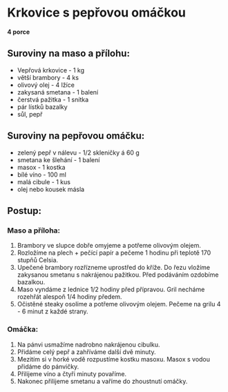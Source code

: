 # Krkovice s pepřovou omáčkou

**4 porce**

## Suroviny na maso a přílohu:
- Vepřová krkovice - 1 kg
- větší brambory - 4 ks
- olivový olej - 4 lžíce
- zakysaná smetana - 1 balení
- čerstvá pažitka - 1 snítka
- pár lístků bazalky
- sůl, pepř

## Suroviny na pepřovou omáčku:
- zelený pepř v nálevu - 1/2 skleničky á 60 g
- smetana ke šlehání - 1 balení
- masox - 1 kostka
- bílé víno - 100 ml
- malá cibule - 1 kus
- olej nebo kousek másla

## Postup:

### Maso a příloha:
1. Brambory ve slupce dobře omyjeme a potřeme olivovým olejem.
2. Rozložíme na plech + pečící papír a pečeme 1 hodinu při teplotě 170 stupňů Celsia.
3. Upečené brambory rozřízneme uprostřed do kříže. Do řezu vložíme zakysanou smetanu s nakrájenou pažitkou. Před podáváním ozdobíme bazalkou.
4. Maso vyndáme z lednice 1/2 hodiny před přípravou. Gril necháme rozehřát alespoň 1/4 hodiny předem.
5. Očistěné steaky osolíme a potřeme olivovým olejem. Pečeme na grilu 4 - 6 minut z každé strany.

### Omáčka:
1. Na pánvi usmažíme nadrobno nakrájenou cibulku.
2. Přidáme celý pepř a zahříváme další dvě minuty.
3. Mezitím si v horké vodě rozpustíme kostku masoxu. Masox s vodou přidáme do pánvičky.
4. Přilijeme víno a čtyři minuty povaříme.
5. Nakonec přilijeme smetanu a vaříme do zhoustnutí omáčky.
